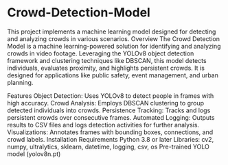 # Crowd-Detection-Model
This project implements a machine learning model designed for detecting and analyzing crowds in various scenarios.
Overview
The Crowd Detection Model is a machine learning-powered solution for identifying and analyzing crowds in video footage. Leveraging the YOLOv8 object detection framework and clustering techniques like DBSCAN, this model detects individuals, evaluates proximity, and highlights persistent crowds. It is designed for applications like public safety, event management, and urban planning.

Features
Object Detection: Uses YOLOv8 to detect people in frames with high accuracy.
Crowd Analysis: Employs DBSCAN clustering to group detected individuals into crowds.
Persistence Tracking: Tracks and logs persistent crowds over consecutive frames.
Automated Logging: Outputs results to CSV files and logs detection activities for further analysis.
Visualizations: Annotates frames with bounding boxes, connections, and crowd labels.
Installation Requirements
Python 3.8 or later
Libraries: cv2, numpy, ultralytics, sklearn, datetime, logging, csv, os
Pre-trained YOLO model (yolov8n.pt)

